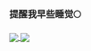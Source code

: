 ### 提醒我早些睡觉🌕
<a href="https://github.com/NightingaleCen">
  <img align="center" src="https://github-readme-stats.vercel.app/api?username=NightingaleCen&hide=contribs,prs&count_private=true&show_icons=true&theme=dracula" />
</a>
<a href="https://github.com/NightingaleCen">
  <img align="center" src="https://github-readme-stats.vercel.app/api/top-langs/?username=NightingaleCen&layout=compact)" />
</a>
